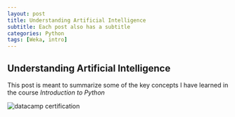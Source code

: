 ```yaml
---
layout: post
title: Understanding Artificial Intelligence
subtitle: Each post also has a subtitle
categories: Python
tags: [Weka, intro]
---
```


## Understanding Artificial Intelligence

This post is meant to summarize some of the key concepts I have learned in the course *Introduction to Python*


![datacamp certification](/assets/images/banners/datacamp_certificate_dummy.jpg)
